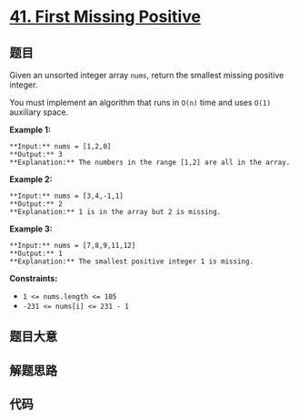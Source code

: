 # [41. First Missing Positive](https://leetcode.com/problems/first-missing-positive)

## 题目

Given an unsorted integer array `nums`, return the smallest missing positive
integer.

You must implement an algorithm that runs in `O(n)` time and uses `O(1)`
auxiliary space.



**Example 1:**

    
    
    **Input:** nums = [1,2,0]
    **Output:** 3
    **Explanation:** The numbers in the range [1,2] are all in the array.
    

**Example 2:**

    
    
    **Input:** nums = [3,4,-1,1]
    **Output:** 2
    **Explanation:** 1 is in the array but 2 is missing.
    

**Example 3:**

    
    
    **Input:** nums = [7,8,9,11,12]
    **Output:** 1
    **Explanation:** The smallest positive integer 1 is missing.
    



**Constraints:**

  * `1 <= nums.length <= 105`
  * `-231 <= nums[i] <= 231 - 1`


## 题目大意

## 解题思路

## 代码

```javascript

```
